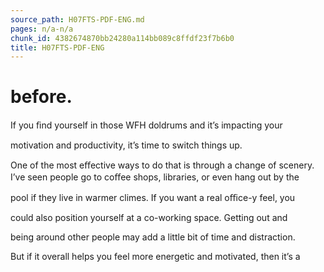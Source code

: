 ```yaml
---
source_path: H07FTS-PDF-ENG.md
pages: n/a-n/a
chunk_id: 4382674870bb24280a114bb089c8ffdf23f7b6b0
title: H07FTS-PDF-ENG
---
```

# before.

If you ﬁnd yourself in those WFH doldrums and it’s impacting your

motivation and productivity, it’s time to switch things up.

One of the most eﬀective ways to do that is through a change of scenery. I’ve seen people go to coﬀee shops, libraries, or even hang out by the

pool if they live in warmer climes. If you want a real oﬃce-y feel, you

could also position yourself at a co-working space. Getting out and

being around other people may add a little bit of time and distraction.

But if it overall helps you feel more energetic and motivated, then it’s a

